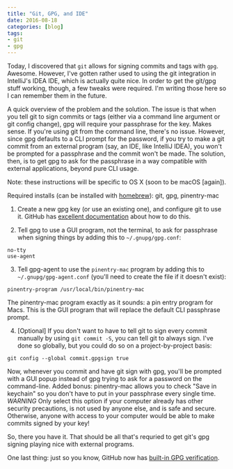 ```yaml
---
title: "Git, GPG, and IDE"
date: 2016-08-18
categories: [blog]
tags: 
- git
- gpg
---
```

Today, I discovered that `git` allows for signing commits and tags with `gpg`. Awesome. However, I've gotten rather used to using the git integration in IntelliJ's IDEA IDE, which is actually quite nice. In order to get the git/gpg stuff working, though, a few tweaks were required. I'm writing those here so I can remember them in the future.
<!--more-->
A quick overview of the problem and the solution. The issue is that when you tell git to sign commits or tags (either via a command line argument or git config change), gpg will require your passphrase for the key. Makes sense. If you're using git from the command line, there's no issue. However, since gpg defaults to a CLI prompt for the password, if you try to make a git commit from an external program (say, an IDE, like IntelliJ IDEA), you won't be prompted for a passphrase and the commit won't be made. The solution, then, is to get gpg to ask for the passphrase in a way compatible with external applications, beyond pure CLI usage.

Note: these instructions will be specific to OS X (soon to be macOS [again]).

Required installs (can be installed with [homebrew](http://brew.sh)): git, gpg, pinentry-mac

1. Create a new gpg key (or use an existing one), and configure git to use it. GitHub has [excellent documentation](https://help.github.com/articles/generating-a-gpg-key/) about how to do this.

2. Tell gpg to use a GUI program, not the terminal, to ask for passphrase when signing things by adding this to `~/.gnupg/gpg.conf`:

```
no-tty
use-agent
```

3. Tell gpg-agent to use the `pinentry-mac` program by adding this to `~/.gnupg/gpg-agent.conf` (you'll need to create the file if it doesn't exist):

```
pinentry-program /usr/local/bin/pinentry-mac
```

The pinentry-mac program exactly as it sounds: a pin entry program for Macs. This is the GUI program that will replace the default CLI passphrase prompt.

4. [Optional] If you don't want to have to tell git to sign every commit manually by using `git commit -S`, you can tell git to always sign. I've done so globally, but you could do so on a project-by-project basis:

```
git config --global commit.gpgsign true
```

Now, whenever you commit and have git sign with gpg, you'll be prompted with a GUI popup instead of gpg trying to ask for a password on the command-line. Added bonus: pinentry-mac allows you to check "Save in keychain" so you don't have to put in your passphrase every single time. *WARNING* Only select this option if your computer already has other security precautions, is not used by anyone else, and is safe and secure. Otherwise, anyone with access to your computer would be able to make commits signed by your key!

So, there you have it. That should be all that's requried to get git's gpg signing playing nice with external programs. 

One last thing: just so you know, GitHub now has [built-in GPG verification](https://github.com/blog/2144-gpg-signature-verification).
